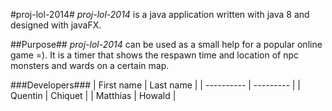 #proj-lol-2014#
*proj-lol-2014* is a java application written with java 8 and designed with javaFX. 

##Purpose##
*proj-lol-2014* can be used as a small help for a popular online game =). It is a timer that shows the respawn time and location of npc monsters and wards on a certain map.

###Developers###
| First name | Last name |
| ---------- | --------- |
| Quentin | Chiquet |
| Matthias | Howald |
